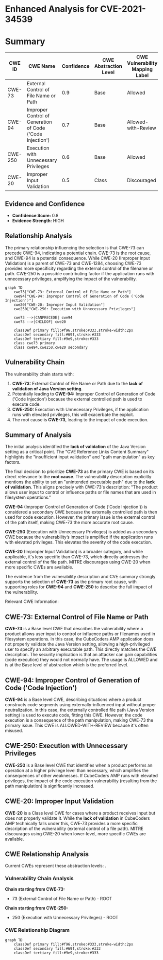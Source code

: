 # Enhanced Analysis for CVE-2021-34539

# Summary
| CWE ID | CWE Name | Confidence | CWE Abstraction Level | CWE Vulnerability Mapping Label | CWE-Vulnerability Mapping Notes |
|---|---|---|---|---|---|
| CWE-73 | External Control of File Name or Path | 0.9 | Base | Allowed | Primary CWE |
| CWE-94 | Improper Control of Generation of Code ('Code Injection') | 0.7 | Base | Allowed-with-Review | Secondary Candidate |
| CWE-250 | Execution with Unnecessary Privileges | 0.6 | Base | Allowed | Secondary Candidate |
| CWE-20 | Improper Input Validation | 0.5 | Class | Discouraged | Secondary Candidate |

## Evidence and Confidence

*   **Confidence Score:** 0.8
*   **Evidence Strength:** HIGH

## Relationship Analysis
The primary relationship influencing the selection is that CWE-73 can precede CWE-94, indicating a potential chain. CWE-73 is the root cause, and CWE-94 is a potential consequence. While CWE-20 (Improper Input Validation) is a parent of CWE-73 and CWE-1284, choosing CWE-73 provides more specificity regarding the external control of the filename or path. CWE-250 is a possible contributing factor if the application runs with unnecessary privileges, amplifying the impact of the vulnerability.

```mermaid
graph TD
    cwe73["CWE-73: External Control of File Name or Path"]
    cwe94["CWE-94: Improper Control of Generation of Code ('Code Injection')"]
    cwe20["CWE-20: Improper Input Validation"]
    cwe250["CWE-250: Execution with Unnecessary Privileges"]

    cwe73 -->|CANPRECEDE| cwe94
    cwe73 -->|CHILDOF| cwe20
    
    classDef primary fill:#f96,stroke:#333,stroke-width:2px
    classDef secondary fill:#69f,stroke:#333
    classDef tertiary fill:#9e9,stroke:#333
    class cwe73 primary
    class cwe94,cwe250,cwe20 secondary
```

## Vulnerability Chain
The vulnerability chain starts with:
1.  **CWE-73:** External Control of File Name or Path due to the **lack of validation of Java Version setting**.
2.  Potentially leading to **CWE-94:** Improper Control of Generation of Code ('Code Injection') because the external controlled path is used to execute code.
3.  **CWE-250:** Execution with Unnecessary Privileges, if the application runs with elevated privileges, this will exacerbate the exploit.
4.  The root cause is **CWE-73**, leading to the impact of code execution.

## Summary of Analysis
The initial analysis identified the **lack of validation** of the Java Version setting as a critical point. The "CVE Reference Links Content Summary" highlights the "insufficient input validation" and "path manipulation" as key factors.

The final decision to prioritize **CWE-73** as the primary CWE is based on its direct relevance to the **root cause**. The vulnerability description explicitly mentions the ability to set an "unintended executable path" due to the **lack of validation**. This aligns precisely with CWE-73's description: "The product allows user input to control or influence paths or file names that are used in filesystem operations."

**CWE-94** (Improper Control of Generation of Code ('Code Injection')) is considered a secondary CWE because the externally controlled path is then used for code execution. However, the primary issue is the external control of the path itself, making CWE-73 the more accurate root cause.

**CWE-250** (Execution with Unnecessary Privileges) is added as a secondary CWE because the vulnerability’s impact is amplified if the application runs with elevated privileges. This elevates the severity of the code execution.

**CWE-20** (Improper Input Validation) is a broader category, and while applicable, it's less specific than CWE-73, which directly addresses the external control of the file path. MITRE discourages using CWE-20 when more specific CWEs are available.

The evidence from the vulnerability description and CVE summary strongly supports the selection of **CWE-73** as the primary root cause, with supporting roles for **CWE-94** and **CWE-250** to describe the full impact of the vulnerability.

Relevant CWE Information:

## CWE-73: External Control of File Name or Path
**CWE-73** is a Base level CWE that describes the vulnerability where a product allows user input to control or influence paths or filenames used in filesystem operations. In this case, the CubeCoders AMP application does not properly validate the Java Version setting, allowing a high-privileged user to specify an arbitrary executable path. This directly matches the CWE description. The security implication is that an attacker can gain capabilities (code execution) they would not normally have. The usage is ALLOWED and is at the Base level of abstraction which is the preferred level.

## CWE-94: Improper Control of Generation of Code ('Code Injection')
**CWE-94** is a Base level CWE, describing situations where a product constructs code segments using externally-influenced input without proper neutralization. In this case, the externally controlled file path (Java Version setting) is used to execute code, fitting this CWE. However, the code execution is a consequence of the path manipulation, making CWE-73 the primary issue. This CWE is ALLOWED-WITH-REVIEW because it's often misused.

## CWE-250: Execution with Unnecessary Privileges
**CWE-250** is a Base level CWE that identifies when a product performs an operation at a higher privilege level than necessary, which amplifies the consequences of other weaknesses. If CubeCoders AMP runs with elevated privileges, the impact of the code execution vulnerability (resulting from the path manipulation) is significantly increased.

## CWE-20: Improper Input Validation
**CWE-20** is a Class level CWE for cases where a product receives input but does not properly validate it. While the **lack of validation** in CubeCoders AMP technically falls under this, CWE-73 provides a more specific description of the vulnerability (external control of a file path). MITRE discourages using CWE-20 when lower-level, more specific CWEs are available.


## CWE Relationship Analysis

Current CWEs represent these abstraction levels: .


### Vulnerability Chain Analysis

**Chain starting from CWE-73:**
- 73 (External Control of File Name or Path) - ROOT


**Chain starting from CWE-250:**
- 250 (Execution with Unnecessary Privileges) - ROOT



### CWE Relationship Diagram

```mermaid
graph TD
    classDef primary fill:#f96,stroke:#333,stroke-width:2px
    classDef secondary fill:#69f,stroke:#333
    classDef tertiary fill:#9e9,stroke:#333
```